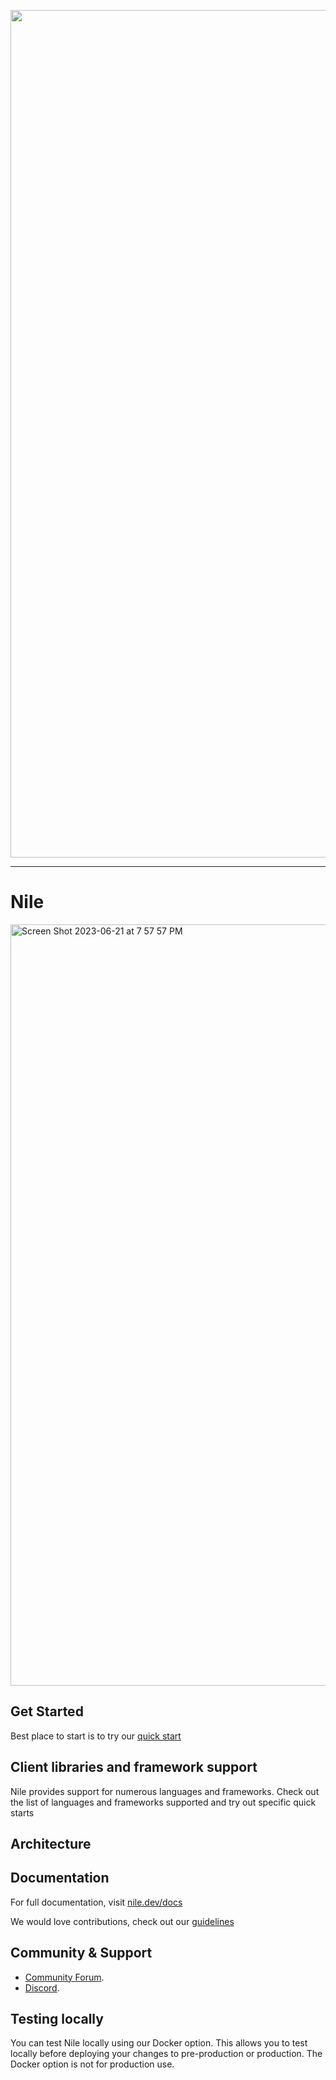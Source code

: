 <p align="center">
<img width="1356" alt="Screen Shot 2023-06-21 at 7 35 32 PM" src="https://github.com/TheNileDev/niledatabase/assets/2977624/04894eab-aa06-4267-ac19-742664be34f4">
</p>

---

# Nile

<img width="1218" alt="Screen Shot 2023-06-21 at 7 57 57 PM" src="https://github.com/TheNileDev/niledatabase/assets/2977624/f24c5ce5-8144-4cbb-9de6-9454b5afdb31">


## Get Started
Best place to start is to try our [quick start](https://nile.dev.docs/quickstart)

## Client libraries and framework support
Nile provides support for numerous languages and frameworks. Check out the list of languages and frameworks supported and try out 
specific quick starts

## Architecture

## Documentation

For full documentation, visit [nile.dev/docs](https://nile.dev/docs)

We would love contributions, check out our [guidelines](./DEVELOPERS.md)

## Community & Support

- [Community Forum](https://github.com/TheNileDev/niledatabase/discussions). 
- [Discord](https://discord.thenile.com).

## Testing locally
You can test Nile locally using our Docker option. This allows you to test locally before deploying your changes to
pre-production or production. The Docker option is not for production use.


